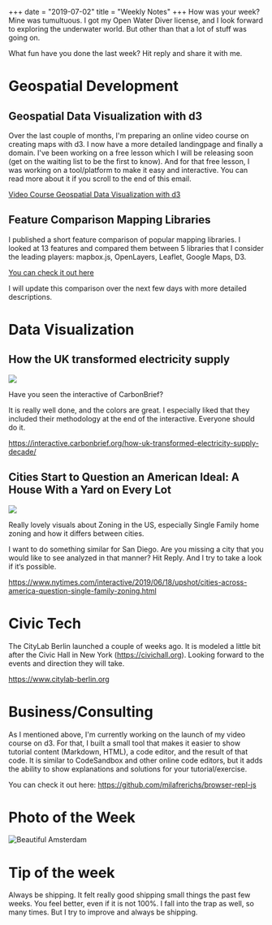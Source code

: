 +++
date = "2019-07-02"
title = "Weekly Notes"
+++
How was your week? Mine was tumultuous. I got my Open Water Diver license, and I look forward to exploring the underwater world. But other than that a lot of stuff was going on.

What fun have you done the last week? Hit reply and share it with me.

# Geospatial Development

## Geospatial Data Visualization with d3

Over the last couple of months, I'm preparing an online video course on creating maps with d3. I now have a more detailed landingpage and finally a domain. I've been working on a free lesson which I will be releasing soon (get on the waiting list to be the first to know). And for that free lesson, I was working on a tool/platform to make it easy and interactive. You can read more about it if you scroll to the end of this email.

[Video Course Geospatial Data Visualization with d3](http://mappingwithd3.com?lsc=mf)

## Feature Comparison Mapping Libraries

I published a short feature comparison of popular mapping libraries. I looked at 13 features and compared them between 5 libraries that I consider the leading players: mapbox.js, OpenLayers, Leaflet, Google Maps, D3.

[You can check it out here](http://mappingwithd3.com/feature-comparison/?lsc=mf)

I will update this comparison over the next few days with more detailed descriptions.

# Data Visualization

## How the UK transformed electricity supply

[![](https://res.cloudinary.com/civicvision/image/upload/f_auto,q_auto,w_auto,dpr_auto,c_limit/milafrerichs.com/newsletter/data-viz/uk-transform-energy.png)](https://interactive.carbonbrief.org/how-uk-transformed-electricity-supply-decade/)

Have you seen the interactive of CarbonBrief?

It is really well done, and the colors are great. I especially liked that they included their methodology at the end of the interactive. Everyone should do it.

https://interactive.carbonbrief.org/how-uk-transformed-electricity-supply-decade/

## Cities Start to Question an American Ideal: A House With a Yard on Every Lot

[![](https://res.cloudinary.com/civicvision/image/upload/f_auto,q_auto,w_auto,dpr_auto,c_limit/milafrerichs.com/newsletter/data-viz/zoning-us-cities.png)](https://www.nytimes.com/interactive/2019/06/18/upshot/cities-across-america-question-single-family-zoning.html)

Really lovely visuals about Zoning in the US, especially Single Family home zoning and how it differs between cities.

I want to do something similar for San Diego. Are you missing a city that you would like to see analyzed in that manner? Hit Reply. And I try to take a look if it‘s possible.

https://www.nytimes.com/interactive/2019/06/18/upshot/cities-across-america-question-single-family-zoning.html

# Civic Tech

The CityLab Berlin launched a couple of weeks ago. It is modeled a little bit after the Civic Hall in New York (https://civichall.org). Looking forward to the events and direction they will take.

https://www.citylab-berlin.org

# Business/Consulting

As I mentioned above, I'm currently working on the launch of my video course on d3. For that, I built a small tool that makes it easier to show tutorial content (Markdown, HTML), a code editor, and the result of that code. It is similar to CodeSandbox and other online code editors, but it adds the ability to show explanations and solutions for your tutorial/exercise.

You can check it out here: https://github.com/milafrerichs/browser-repl-js

# Photo of the Week
![Beautiful Amsterdam](https://res.cloudinary.com/civicvision/image/upload/f_auto,q_auto,w_auto,dpr_auto,c_limit/milafrerichs.com/newsletter/photo_of_the_week/IMG_5193.jpg)

# Tip of the week

Always be shipping. It felt really good shipping small things the past few weeks. You feel better, even if it is not 100%. I fall into the trap as well, so many times. But I try to improve and always be shipping.

<div class="rm-area-end-of-content"></div>
